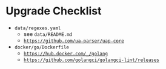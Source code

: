 # Upgrade Checklist

- `data/regexes.yaml`
  - see `data/README.md`
  - [`https://github.com/ua-parser/uap-core`](https://github.com/ua-parser/uap-core)
- `docker/go/Dockerfile`
  - [`https://hub.docker.com/_/golang`](https://hub.docker.com/_/golang)
  - [`https://github.com/golangci/golangci-lint/releases`](https://github.com/golangci/golangci-lint/releases)
